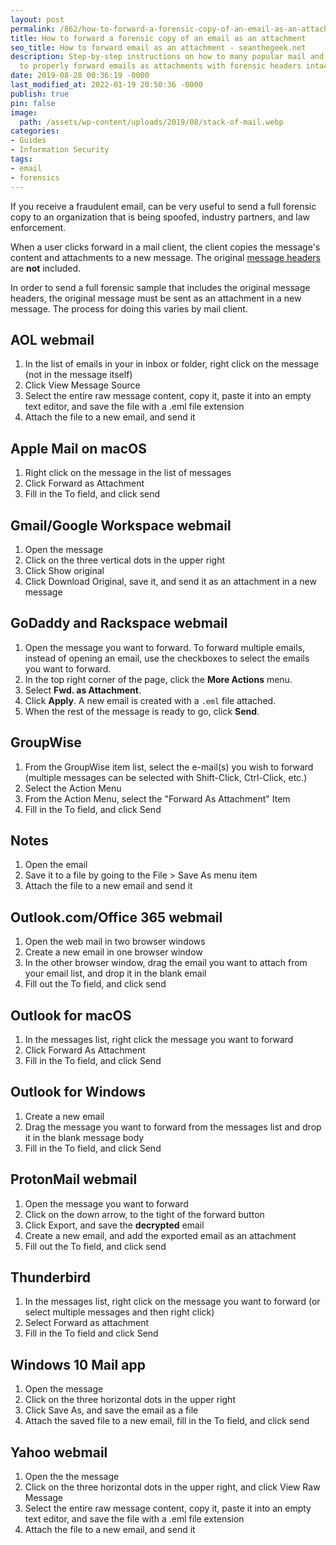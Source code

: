 ```yaml
---
layout: post
permalink: /862/how-to-forward-a-forensic-copy-of-an-email-as-an-attachment/
title: How to forward a forensic copy of an email as an attachment
seo_title: How to forward email as an attachment - seanthegeek.net
description: Step-by-step instructions on how to many popular mail and webmail clients
  to properly forward emails as attachments with forensic headers intact
date: 2019-08-28 00:36:19 -0000
last_modified_at: 2022-01-19 20:50:36 -0000
publish: true
pin: false
image:
  path: /assets/wp-content/uploads/2019/08/stack-of-mail.webp
categories:
- Guides
- Information Security
tags:
- email
- forensics
---
```

If you receive a fraudulent email, can be very useful to send a full forensic copy to an organization that is being spoofed, industry partners, and law enforcement.

When a user clicks forward in a mail client, the client copies the message's content and attachments to a new message. The original [message headers](</861/how-to-view-email-headers/>) are **not** included.

In order to send a full forensic sample that includes the original message headers, the original message must be sent as an attachment in a new message. The process for doing this varies by mail client.

## AOL webmail

  1. In the list of emails in your in inbox or folder, right click on the message (not in the message itself)
  2. Click View Message Source
  3. Select the entire raw message content, copy it, paste it into an empty text editor, and save the file with a .eml file extension
  4. Attach the file to a new email, and send it

## Apple Mail on macOS

  1. Right click on the message in the list of messages
  2. Click Forward as Attachment
  3. Fill in the To field, and click send

## Gmail/Google Workspace webmail

  1. Open the message
  2. Click on the three vertical dots in the upper right
  3. Click Show original
  4. Click Download Original, save it, and send it as an attachment in a new message

## GoDaddy and Rackspace webmail

  1. Open the message you want to forward. To forward multiple emails, instead of opening an email, use the checkboxes to select the emails you want to forward.
  2. In the top right corner of the page, click the **More Actions** menu.
  3. Select **Fwd. as Attachment**.
  4. Click **Apply**. A new email is created with a `.eml` file attached.
  5. When the rest of the message is ready to go, click **Send**.

## GroupWise

  1. From the GroupWise item list, select the e-mail(s) you wish to forward (multiple messages can be selected with Shift-Click, Ctrl-Click, etc.)
  2. Select the Action Menu
  3. From the Action Menu, select the "Forward As Attachment" Item
  4. Fill in the To field, and click Send

## Notes

  1. Open the email
  2. Save it to a file by going to the File > Save As menu item
  3. Attach the file to a new email and send it

## Outlook.com/Office 365 webmail

  1. Open the web mail in two browser windows
  2. Create a new email in one browser window
  3. In the other browser window, drag the email you want to attach from your email list, and drop it in the blank email
  4. Fill out the To field, and click send

## Outlook for macOS

  1. In the messages list, right click the message you want to forward
  2. Click Forward As Attachment
  3. Fill in the To field, and click Send

## Outlook for Windows

  1. Create a new email
  2. Drag the message you want to forward from the messages list and drop it in the blank message body
  3. Fill in the To field, and click Send

## ProtonMail webmail

  1. Open the message you want to forward
  2. Click on the down arrow, to the tight of the forward button
  3. Click Export, and save the **decrypted** email
  4. Create a new email, and add the exported email as an attachment
  5. Fill out the To field, and click send

## Thunderbird

  1. In the messages list, right click on the message you want to forward (or select multiple messages and then right click)
  2. Select Forward as attachment
  3. Fill in the To field and click Send

## Windows 10 Mail app

  1. Open the message
  2. Click on the three horizontal dots in the upper right
  3. Click Save As, and save the email as a file
  4. Attach the saved file to a new email, fill in the To field, and click send

## Yahoo webmail

  1. Open the the message
  2. Click on the three horizontal dots in the upper right, and click View Raw Message
  3. Select the entire raw message content, copy it, paste it into an empty text editor, and save the file with a .eml file extension
  4. Attach the file to a new email, and send it
